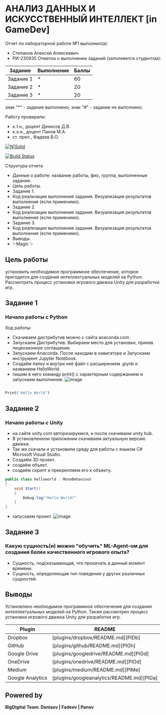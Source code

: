 # АНАЛИЗ ДАННЫХ И ИСКУССТВЕННЫЙ ИНТЕЛЛЕКТ [in GameDev]
Отчет по лабораторной работе №1 выполнил(а):
- Степанов Алексей Алексеевич
- РИ-230935
Отметка о выполнении заданий (заполняется студентом):

| Задание | Выполнение | Баллы |
| ------ | ------ | ------ |
| Задание 1 | * | 60 |
| Задание 2 | * | 20 |
| Задание 3 | * | 20 |

знак "*" - задание выполнено; знак "#" - задание не выполнено;

Работу проверили:
- к.т.н., доцент Денисов Д.В.
- к.э.н., доцент Панов М.А.
- ст. преп., Фадеев В.О.

[![N|Solid](https://cldup.com/dTxpPi9lDf.thumb.png)](https://nodesource.com/products/nsolid)

[![Build Status](https://travis-ci.org/joemccann/dillinger.svg?branch=master)](https://travis-ci.org/joemccann/dillinger)

Структура отчета

- Данные о работе: название работы, фио, группа, выполненные задания.
- Цель работы.
- Задание 1.
- Код реализации выполнения задания. Визуализация результатов выполнения (если применимо).
- Задание 2.
- Код реализации выполнения задания. Визуализация результатов выполнения (если применимо).
- Задание 3.
- Код реализации выполнения задания. Визуализация результатов выполнения (если применимо).
- Выводы.
- ✨Magic ✨

## Цель работы
установить необходимое программное обеспечение, которое пригодится для создания интеллектуальных моделей на Python. Рассмотреть процесс установки игрового движка Unity для разработки игр.

## Задание 1
### Начало работы с Python
Ход работы:
- Скачиваем дистрибутив можно с сайта anaconda.com.
- Запускаем Дистрибутив. Выбираем место для установки, приняв лицензионное соглашение.
- Запускаем Anaconda. После находим в навигаторе и Запускаем инструмент Jupyter Notebook.
- Создаём папку и внутри неё файл с расширением .jpynb и названием HelloWorld
- пишим в него команду print() с характерным содержанием и запускаем выполнение.
![image](https://github.com/user-attachments/assets/a3479619-1867-4c5c-b333-40f298319219)
```py

Print('Hello World')

```
## Задание 2
###  Начало работы с Unity
- на сайте unity.com авторизируемся, и после скачиваем unity hub.
- В установленном приложении скачиваем актуальную версию движка.
- Так же скачали и установили среду для работы с языком C# Microsoft Visual Studio.
- Создаём 3D проект.
- создаём объект.
- создаём скрипт и прикрепляем его к объекту.

```C#
public class helloworld : MonoBehaviour
{
	void Start()
	{
		Debug.log("Hello World!"
	}
}
```
- запускаем проект.
![image](https://github.com/user-attachments/assets/c4a19ee9-32af-4819-a7e8-6fcdfa45aac9)
## Задание 3
### Какую сущность(и) можно "обучить" ML-Agent-ом для создания более качественного игрового опыта?
- Сущность, подсказывающая, что прокачать в данный момент времени.
- Сущность, определяющая тип поведения у других различных сущностей.
## Выводы

Установлено необходимое программное обеспечение для создания интеллектуальных моделей на Python. 
Также рассмотрен процесс установки игрового движка Unity для разработки игр.

| Plugin | README |
| ------ | ------ |
| Dropbox | [plugins/dropbox/README.md][PlDb] |
| GitHub | [plugins/github/README.md][PlGh] |
| Google Drive | [plugins/googledrive/README.md][PlGd] |
| OneDrive | [plugins/onedrive/README.md][PlOd] |
| Medium | [plugins/medium/README.md][PlMe] |
| Google Analytics | [plugins/googleanalytics/README.md][PlGa] |

## Powered by

**BigDigital Team: Denisov | Fadeev | Panov**

